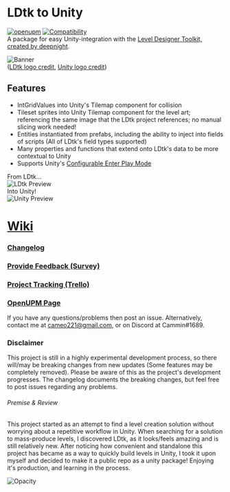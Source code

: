 # LDtk to Unity
[![openupm](https://img.shields.io/npm/v/com.cammin.ldtkunity?label=openupm&registry_uri=https://package.openupm.com)](https://openupm.com/packages/com.cammin.ldtkunity/)
[![Compatibility](https://img.shields.io/badge/Unity-2019.2+-brightgreen)](https://unity3d.com/get-unity/download/archive)  
A package for easy Unity-integration with the [Level Designer Toolkit, created by deepnight](https://ldtk.io/).

![Banner](https://github.com/Cammin/LDtkUnity/blob/master/DocImages~/LdtkUnityBanner.png)  
([LDtk logo credit](https://github.com/deepnight/ldtk/blob/master/art/logo/banner-assets/square-512.png), [Unity logo credit](https://unity3d.com/legal/branding_trademarks))  

## Features  
- IntGridValues into Unity's Tilemap component for collision
- Tileset sprites into Unity Tilemap component for the level art; referencing the same image that the LDtk project references; no manual slicing work needed!  
- Entities instantiated from prefabs, including the ability to inject into fields of scripts (All of LDtk's field types supported)
- Many properties and functions that extend onto LDtk's data to be more contextual to Unity
- Supports Unity's [Configurable Enter Play Mode](https://docs.unity3d.com/Manual/ConfigurableEnterPlayMode.html)  



From LDtk...  
![LDtk Preview](https://github.com/Cammin/LDtkUnity/blob/master/DocImages~/Your_typical_2D_platformer.png)  
Into Unity!  
![Unity Preview](https://github.com/Cammin/LDtkUnity/blob/master/DocImages~/LDtkUnityPreview.png)  

# [Wiki](https://github.com/Cammin/LDtkUnity/wiki)

### [Changelog](https://github.com/Cammin/LDtkUnity/blob/master/CHANGELOG.md)
### [Provide Feedback (Survey)](https://forms.gle/a7iRkuBFxpgZpwRd8)
### [Project Tracking (Trello)](https://trello.com/b/YPgO5283)  
### [OpenUPM Page](https://openupm.com/packages/com.cammin.ldtkunity/)  

If you have any questions/problems then post an issue. Alternatively, contact me at cameo221@gmail.com, or on Discord at Cammin#1689.

### Disclaimer
This project is still in a highly experimental development process, so there will/may be breaking changes from new updates (Some features may be completely removed). Please be aware of this as the project's development progresses. The changelog documents the breaking changes, but feel free to post issues regarding any problems.

###### Premise & Review
This project started as an attempt to find a level creation solution without worrying about a repetitive workflow in Unity. When searching for a solution to mass-produce levels, I discovered LDtk, as it looks/feels amazing and is still relatively new. After noticing how convenient and standalone this project has became as a way to quickly build levels in Unity, I took it upon myself and decided to make it a public repo as a unity package! Enjoying it's production, and learning in the process.



![Opacity](https://github.com/Cammin/LDtkUnity/blob/master/DocImages~/LDtkUnityOpacity.gif)

